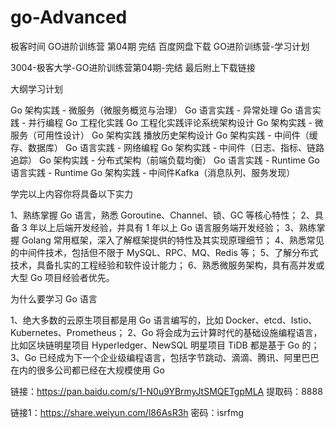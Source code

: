 # go-Advanced
极客时间 GO进阶训练营 第04期 完结 百度网盘下载
GO进阶训练营-学习计划

3004-极客大学-GO进阶训练营第04期-完结  最后附上下载链接

大纲学习计划

Go 架构实践 - 微服务（微服务概览与治理）
Go 语言实践 - 异常处理
Go 语言实践 - 并行编程
Go 工程化实践
Go 工程化实践评论系统架构设计
Go 架构实践 - 微服务（可用性设计）
Go 架构实践 播放历史架构设计
Go 架构实践 - 中间件（缓存、数据库）
Go 语言实践 - 网络编程
Go 架构实践 - 中间件（日志、指标、链路追踪）
Go 架构实践 - 分布式架构（前端负载均衡）
Go 语言实践 - Runtime
Go 语言实践 - Runtime
Go 架构实践 - 中间件Kafka（消息队列、服务发现）

学完以上内容你将具备以下实力

1、熟练掌握 Go 语言，熟悉 Goroutine、Channel、锁、GC 等核心特性；
2、具备 3 年以上后端开发经验，并具有 1 年以上 Go 语言服务端开发经验；
3、熟练掌握 Golang 常用框架，深入了解框架提供的特性及其实现原理细节；
4、熟悉常见的中间件技术，包括但不限于 MySQL、RPC、MQ、Redis 等；
5、了解分布式技术，具备扎实的工程经验和软件设计能力；
6、熟悉微服务架构，具有高并发或大型 Go 项目经验者优先。

为什么要学习 Go 语言

1、绝大多数的云原生项目都是用 Go 语言编写的，比如 Docker、etcd、Istio、Kubernetes、Prometheus；
2、Go 将会成为云计算时代的基础设施编程语言，比如区块链明星项目 Hyperledger、NewSQL 明星项目 TiDB 都是基于 Go 的；
3、Go 已经成为下一个企业级编程语言，包括字节跳动、滴滴、腾讯、阿里巴巴在内的很多公司都已经在大规模使用 Go

链接：https://pan.baidu.com/s/1-N0u9YBrmyJtSMQETgpMLA 
提取码：8888 

链接1：https://share.weiyun.com/l86AsR3h 密码：isrfmg


